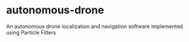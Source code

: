 # autonomous-drone
An autonomous drone localization and navigation software implemented using Particle Filters
